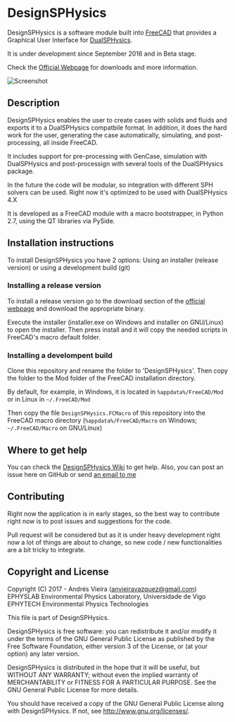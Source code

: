 # DesignSPHysics

DesignSPHysics is a software module built into [FreeCAD](http://www.freecadweb.org/) that provides a Graphical User Interface for [DualSPHysics](http://dual.sphysics.org/).

It is under development since September 2016 and in Beta stage.

Check the [Official Webpage](http://design.sphysics.org) for downloads and more information.

![Screenshot](http://design.sphysics.org/img/github-shot.png)

## Description
DesignSPHysics enables the user to create cases with solids and fluids and exports it to a DualSPHysics compatbile format. In addition, it does the hard work for the user, generating the case automatically, simulating, and post-processing, all inside FreeCAD.

It includes support for pre-processing with GenCase, simulation with DualSPHysics and post-processign with several tools of the DualSPHysics package.

In the future the code will be modular, so integration with different SPH solvers can be used. Right now it's optimized to be used with DualSPHysics 4.X

It is developed as a FreeCAD module with a macro bootstrapper, in Python 2.7, using the QT libraries via PySide.

## Installation instructions
To install DesignSPHysics you have 2 options: Using an installer (release version) or using a development build (git)

### Installing a release version
To install a release version go to the download section of the [official webpage](http://design.sphysics.org) and download the appropriate binary.

Execute the installer (installer.exe on Windows and installer on GNU/Linux) to open the installer. Then press install and it will copy the needed scripts in FreeCAD's macro default folder.

### Installing a develompent build
Clone this repository and rename the folder to 'DesignSPHysics'. Then copy the folder to the Mod folder of the FreeCAD installation directory. 

By default, for example, in Windows, it is located in `%appdata%/FreeCAD/Mod` or in Linux in `~/.FreeCAD/Mod`

Then copy the file `DesignSPHysics.FCMacro` of this repository into the FreeCAD macro directory (`%appdata%/FreeCAD/Macro` on Windows; `~/.FreeCAD/Macro` on GNU/Linux)

## Where to get help
You can check the [DesignSPHysics Wiki](http://design.sphysics.org/wiki) to get help. Also, you can post an issue here on GitHub or send [an email to me](mailto:anvieiravazquez@gmail.com)

## Contributing
Right now the application is in early stages, so the best way to contribute right now is to post issues and suggestions for the code.

Pull request will be considered but as it is under heavy development right now a lot of things are about to change, so new code / new functionalities are a bit tricky to integrate.

## Copyright and License
Copyright (C) 2017 - Andrés Vieira (anvieiravazquez@gmail.com)
EPHYSLAB Environmental Physics Laboratory, Universidade de Vigo
EPHYTECH Environmental Physics Technologies

This file is part of DesignSPHysics.

DesignSPHysics is free software: you can redistribute it and/or modify
it under the terms of the GNU General Public License as published by
the Free Software Foundation, either version 3 of the License, or
(at your option) any later version.

DesignSPHysics is distributed in the hope that it will be useful,
but WITHOUT ANY WARRANTY; without even the implied warranty of
MERCHANTABILITY or FITNESS FOR A PARTICULAR PURPOSE.  See the
GNU General Public License for more details.

You should have received a copy of the GNU General Public License
along with DesignSPHysics.  If not, see <http://www.gnu.org/licenses/>.
